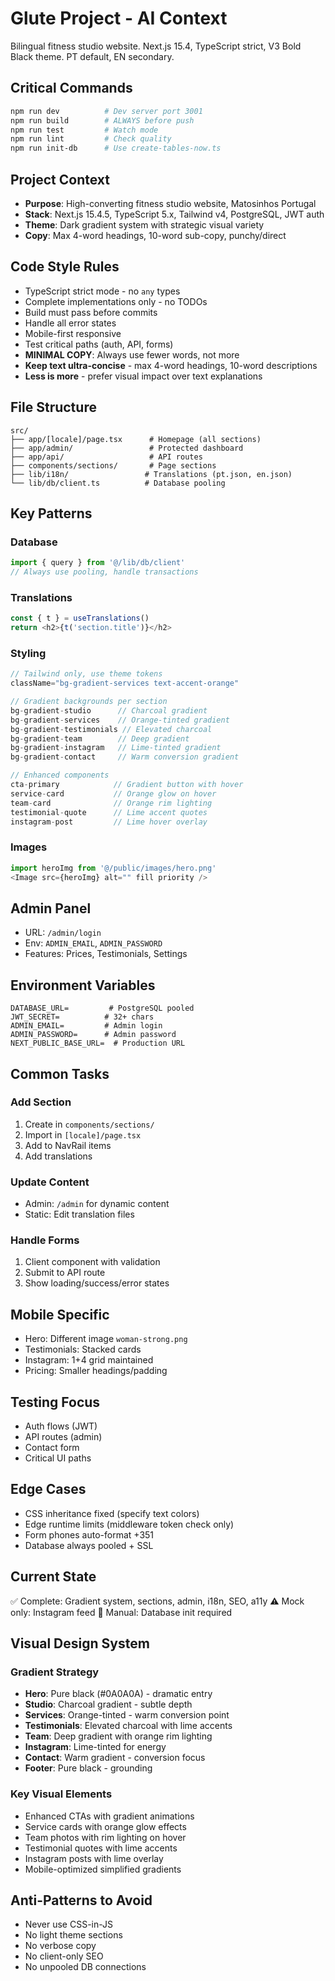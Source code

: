 # Glute Project - AI Context

Bilingual fitness studio website. Next.js 15.4, TypeScript strict, V3 Bold Black theme. PT default, EN secondary.

## Critical Commands

```bash
npm run dev          # Dev server port 3001
npm run build        # ALWAYS before push
npm run test         # Watch mode
npm run lint         # Check quality
npm run init-db      # Use create-tables-now.ts
```

## Project Context

- **Purpose**: High-converting fitness studio website, Matosinhos Portugal
- **Stack**: Next.js 15.4.5, TypeScript 5.x, Tailwind v4, PostgreSQL, JWT auth
- **Theme**: Dark gradient system with strategic visual variety
- **Copy**: Max 4-word headings, 10-word sub-copy, punchy/direct

## Code Style Rules

- TypeScript strict mode - no `any` types
- Complete implementations only - no TODOs
- Build must pass before commits
- Handle all error states
- Mobile-first responsive
- Test critical paths (auth, API, forms)
- **MINIMAL COPY**: Always use fewer words, not more
- **Keep text ultra-concise** - max 4-word headings, 10-word descriptions
- **Less is more** - prefer visual impact over text explanations

## File Structure

```
src/
├── app/[locale]/page.tsx      # Homepage (all sections)
├── app/admin/                 # Protected dashboard
├── app/api/                   # API routes
├── components/sections/       # Page sections
├── lib/i18n/                 # Translations (pt.json, en.json)
└── lib/db/client.ts          # Database pooling
```

## Key Patterns

### Database
```typescript
import { query } from '@/lib/db/client'
// Always use pooling, handle transactions
```

### Translations
```typescript
const { t } = useTranslations()
return <h2>{t('section.title')}</h2>
```

### Styling
```typescript
// Tailwind only, use theme tokens
className="bg-gradient-services text-accent-orange"

// Gradient backgrounds per section
bg-gradient-studio      // Charcoal gradient
bg-gradient-services    // Orange-tinted gradient  
bg-gradient-testimonials // Elevated charcoal
bg-gradient-team        // Deep gradient
bg-gradient-instagram   // Lime-tinted gradient
bg-gradient-contact     // Warm conversion gradient

// Enhanced components
cta-primary            // Gradient button with hover
service-card           // Orange glow on hover
team-card              // Orange rim lighting
testimonial-quote      // Lime accent quotes
instagram-post         // Lime hover overlay
```

### Images
```typescript
import heroImg from '@/public/images/hero.png'
<Image src={heroImg} alt="" fill priority />
```

## Admin Panel

- URL: `/admin/login`
- Env: `ADMIN_EMAIL`, `ADMIN_PASSWORD`
- Features: Prices, Testimonials, Settings

## Environment Variables

```env
DATABASE_URL=         # PostgreSQL pooled
JWT_SECRET=          # 32+ chars
ADMIN_EMAIL=         # Admin login
ADMIN_PASSWORD=      # Admin password
NEXT_PUBLIC_BASE_URL=  # Production URL
```

## Common Tasks

### Add Section
1. Create in `components/sections/`
2. Import in `[locale]/page.tsx`
3. Add to NavRail items
4. Add translations

### Update Content
- Admin: `/admin` for dynamic content
- Static: Edit translation files

### Handle Forms
1. Client component with validation
2. Submit to API route
3. Show loading/success/error states

## Mobile Specific

- Hero: Different image `woman-strong.png`
- Testimonials: Stacked cards
- Instagram: 1+4 grid maintained
- Pricing: Smaller headings/padding

## Testing Focus

- Auth flows (JWT)
- API routes (admin)
- Contact form
- Critical UI paths

## Edge Cases

- CSS inheritance fixed (specify text colors)
- Edge runtime limits (middleware token check only)
- Form phones auto-format +351
- Database always pooled + SSL

## Current State

✅ Complete: Gradient system, sections, admin, i18n, SEO, a11y
⚠️ Mock only: Instagram feed
🔧 Manual: Database init required

## Visual Design System

### Gradient Strategy
- **Hero**: Pure black (#0A0A0A) - dramatic entry
- **Studio**: Charcoal gradient - subtle depth
- **Services**: Orange-tinted - warm conversion point
- **Testimonials**: Elevated charcoal with lime accents
- **Team**: Deep gradient with orange rim lighting
- **Instagram**: Lime-tinted for energy
- **Contact**: Warm gradient - conversion focus
- **Footer**: Pure black - grounding

### Key Visual Elements
- Enhanced CTAs with gradient animations
- Service cards with orange glow effects
- Team photos with rim lighting on hover
- Testimonial quotes with lime accents
- Instagram posts with lime overlay
- Mobile-optimized simplified gradients

## Anti-Patterns to Avoid

- Never use CSS-in-JS
- No light theme sections
- No verbose copy
- No client-only SEO
- No unpooled DB connections